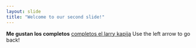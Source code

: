 ```yaml
---
layout: slide
title: "Welcome to our second slide!"
---
```

**Me gustan los completos** [completos el larry kapija](www.bookdepository.com)
Use the left arrow to go back!
